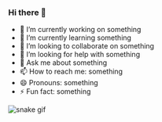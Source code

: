 ### Hi there 👋
- 🔭 I’m currently working on something
- 🌱 I’m currently learning something
- 👯 I’m looking to collaborate on something
- 🤔 I’m looking for help with something
- 💬 Ask me about something
- 📫 How to reach me: something
- 😄 Pronouns: something
- ⚡ Fun fact: something

![snake gif](https://github.com/georgekaabraham/georgekaabraham/blob/output/github-contribution-grid-snake.gif)
